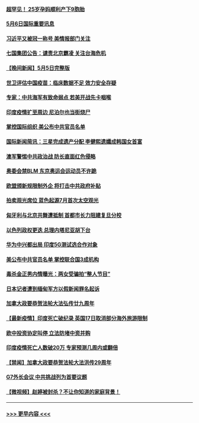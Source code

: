 #### [超罕见！ 25岁孕妈顺利产下9胞胎](../pages/prog202/a103111915.md?t=05061902) 
#### [5月6日国际重要讯息](../pages/prog202/a103111965.md?t=05061902) 
#### [习近平又被冠一称号 美情报部门关注](../pages/prog202/a103111921.md?t=05061902) 
#### [七国集团公告：谴责北京霸凌 关注台海危机](../pages/prog202/a103111840.md?t=05061902) 
#### [【晚间新闻】5月5日完整版](../pages/prog202/a103111782.md?t=05061902) 
#### [世卫评估中国疫苗：临床数据不足 效力安全存疑](../pages/prog202/a103111836.md?t=05061902) 
#### [专家：中共海军有致命弱点 若美开战先卡咽喉](../pages/prog202/a103111807.md?t=05061902) 
#### [印度疫情扩至周边 尼泊尔也当街烧尸](../pages/prog202/a103111613.md?t=05061902) 
#### [掌控国际组织 美公布中共官员名单](../pages/prog202/a103111427.md?t=05061902) 
#### [国际新闻简讯：三星完成遗产分配 李健熙遗孀成韩国女首富](../pages/prog202/a103110795.md?t=05061902) 
#### [澳军警惕中共政治战 防长直面红色侵略](../pages/prog202/a103110789.md?t=05061902) 
#### [奥委会禁BLM 东京奥运会运动员不许跪](../pages/prog202/a103111617.md?t=05061902) 
#### [欧盟颁新规限制外企 将打击中共政府补贴](../pages/prog202/a103111623.md?t=05061902) 
#### [拍卖观光席位 蓝色起源7月首次太空观光](../pages/prog202/a103111625.md?t=05061902) 
#### [匈牙利与北京共舞遭抵制 首都市长力阻建复旦分校](../pages/prog202/a103111584.md?t=05061902) 
#### [以色列政权更迭 总理内塔尼亚胡下台](../pages/prog202/a103111621.md?t=05061902) 
#### [华为中兴都出局 印度5G测试选合作对象](../pages/prog202/a103111599.md?t=05061902) 
#### [美公布中共官员名单 掌控联合国3成机构](../pages/prog202/a103111472.md?t=05061902) 
#### [毒杀金正男内情曝光：两女受骗拍“整人节目”](../pages/prog202/a103111548.md?t=05061902) 
#### [日本记者遭到缅甸军方以假新闻罪名起诉](../pages/prog202/a103111559.md?t=05061902) 
#### [加拿大政要恭贺法轮大法弘传廿九周年](../pages/prog202/a103111441.md?t=05061902) 
#### [【最新疫情】印度死亡破纪录 英国17日取消部分海外旅游限制](../pages/prog202/a103111432.md?t=05061902) 
#### [欧中投资协定叫停 立法防堵中资并购](../pages/prog202/a103111424.md?t=05061902) 
#### [印度疫情死亡人数破20万 专家预测几周内或翻倍](../pages/prog202/a103111325.md?t=05061902) 
#### [【禁闻】加拿大政要恭贺法轮大法洪传29周年](../pages/prog202/a103111416.md?t=05061902) 
#### [G7外长会议 中共挑战列为首要议题](../pages/prog202/a103111396.md?t=05061902) 
#### [【微视频】赵婷被封杀？不让你知道的家庭背景！](../pages/prog202/a103111392.md?t=05061902) 

----
#### [ >>> 更早内容 <<< ](../indexes/prog202-earlier.md)
